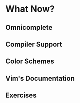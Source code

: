 What Now?
=========

Omnicomplete
------------

Compiler Support
----------------

Color Schemes
-------------

Vim's Documentation
-------------------

Exercises
---------
